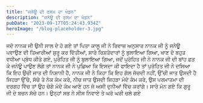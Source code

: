 ```yaml
---
title: "ਜਨੇਊ ਦੀ ਰਸਮ ਦਾ ਖੰਡਨ"
description: "ਜਨੇਊ ਦੀ ਰਸਮ ਦਾ ਖੰਡਨ"
pubDate: "2023-09-17T05:24:43.934Z"
heroImage: "/blog-placeholder-3.jpg"
---
```


ਜਦੋ ਨਾਨਕ ਜੀ ਉਨੀ ਸਾਲ ਦੇ ਹੋ ਗਏ ਤਾਂ ਪਿਤਾ ਕਾਲੂ ਜੀ ਨੇ ਰਿਵਾਜ਼ ਅਨੁਸਾਰ ਨਾਨਕ ਜੀ ਨੂੰ ਜਨੇਊ ਪਵਾਉਣ ਦੀ ਤਿਆਰੀਆਂ ਸ਼ੁਰੂ ਕਰ ਦਿੱਤੀਆਂ, ਸਾਰੇ ਰਿਸ਼ਤੇਦਾਰਾਂ ਨੂੰ ਬੁਲਾਇਆ ਗਿਆ, ਖਾਣ ਦੇ ਬਹੁਤ ਵਧੀਆ ਪ੍ਬੰਧ ਕੀਤੇ ਗਏ, ਪੁਰੋਹਿਤ ਜੀ ਨੂੰ ਬੁਲਾਇਆ ਗਿਆ, ਜਦੋਂ ਪੁਰੋਹਿਤ ਜੀ ਨੇ ਨਾਨਕ ਜੀ ਦੀ ਬਾਂਹ ਫ਼ੜ ਕੇ ਜਨੇਊ ਪਾਉਣ ਲੱਗੇ ਤਾਂ ਨਾਨਕ ਜੀ ਨੇ ਪੁਛਿਆ ਕਿ ਇਸਦਾ ਕੀ ਫਾਇਦਾ ਹੈ ਤਾਂ ਪੁਰੋਹਿਤ ਜੀ ਨੇ  ਦਸਿਆ ਕਿ ਇਹ ਉਚੀ ਜਾਤ ਦੀ ਨਿਸ਼ਾਨੀ ਹੈ, ਨਾਨਕ ਜੀ ਨੇ ਕਿਹਾ ਕਿ ਇਹ ਗੱਲ ਜੱਚਦੀ ਨਹੀਂ, ਉੱਚੀ ਜਾਤ ਉਸਦੀ ਹੈ ਜਿਹੜਾ ਉੱਚੇ, ਸੱਚੇ ਤੇ ਨੇਕ ਕੰਮ ਕਰੇ, ਨੀਚ ਜਾਤ ਉਸਦੀ ਜਿਹੜਾ ਮੰਦੇ ਕੰਮ ਕਰੇ, ਉਸ ਪਰਮਾਤਮਾ ਦੀ ਦਰਗਹ ਵਿੱਚ ਤਾਂ ਉਹ ਚੰਗੇ ਮੰਦੇ ਕੰਮ ਆਣੇ ਹਨ ਜੋ  ਅਸੀ ਦੁਨੀਆਂ ਵਿੱਚ ਕਰਾਂਗੇ। ਸਾਰੇ ਮੰਨ ਗਏ ਕਿ ਗੁਰੂ ਜੀ ਦੇ ਬਚਨ ਸੱਚੇ ਹਨ। ਉਨ੍ਹਾਂ ਸਭ ਨੇ ਸੀਸ ਨਿਵਾਏ ਤੇ ਘਰੋ  ਘਰੀ ਚਲੇ ਗਏ

